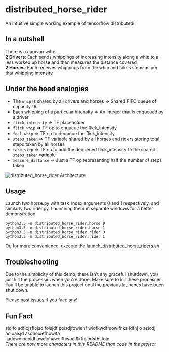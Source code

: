 # distributed_horse_rider
An intuitive simple working example of tensorflow distributed!

In a nutshell
---
There is a caravan with:  
**2 Drivers**: Each sends whippings of increasing intensity along a whip to a less worked up horse and then measures the distance covered  
**2 Horses**: Each receives whippings from the whip and takes steps as per that whipping intensity

Under the ~~hood~~ analogies
---
 - The `whip` is shared by all drivers and horses => Shared FIFO queue of capacity 16.
 - Each whipping of a particular intensity => An integer that is enqueued by a driver
 - `flick_intensity` => TF placeholder
 - `flick_whip` => TF op to enqueue the flick_intensity
 - `feel_whip` => TF op to dequeue the flick_intensity
 - `steps_taken` => TF variable shared by all horses and riders storing total steps taken by all horses
 - `take_step` => TF op to add the dequeued flick_intensity to the shared `steps_taken` variable
 - `measure_distance` => Just a TF op representing half the number of steps taken

![distributed_horse_rider Architecture](https://image.ibb.co/nQkHvz/distributed_horse_rider_architecture.png)

Usage
---
Launch two horse.py with task_index arguments 0 and 1 respectively, and similarly two rider.py.
Launching them in separate windows for a better demonstration.
  
    python3.5 -m distributed_horse_rider.horse 0
    python3.5 -m distributed_horse_rider.horse 1
    python3.5 -m distributed_horse_rider.rider 0
    python3.5 -m distributed_horse_rider.rider 1

Or, for more convenience, execute the [launch_distributed_horse_riders.sh](https://gist.github.com/reubenjohn/b714de7b47202a379642e30fd97e5853).

Troubleshooting
---
Due to the simplicity of this demo, there isn't any graceful shutdown, you just kill the processes when you're done.
Make sure to kill these processes. You'll be unable to launch this project until the previous launches have been shut down.

Please [post issues](https://github.com/Project-MANAS/distributed_horse_rider/issues) if you face any!

Fun Fact
---
sjdifo sdfiojsfiojsd foisjdf poisdjfowiehf wiofkwdfmowifhks ldfnj o asiodj aojoaisjd asdhoiuefhowifa ijadowdihaoidhawdiohawdifhwoeiflkfnjiodsfhsfojn.   
*There are now more characters in this README than code in the project*